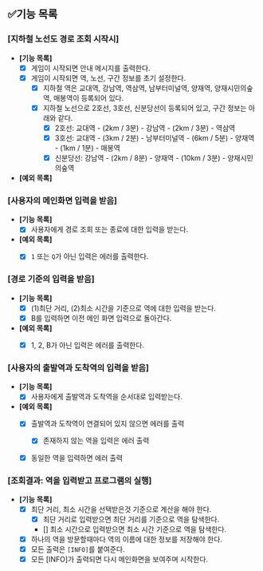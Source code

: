 ## ✅기능 목록

### [지하철 노선도 경로 조회 시작시]

- **[기능 목록]**
    - [x] 게임이 시작되면 안내 메시지를 출력한다.
    - [X] 게임이 시작되면 역, 노선, 구간 정보를 초기 설정한다.
        - [X] 지하철 역은 교대역, 강남역, 역삼역, 남부터미널역, 양재역, 양재시민의숲역, 매봉역이
          등록되어 있다.
        - [X] 지하철 노선으로 2호선, 3호선, 신분당선이 등록되어 있고, 구간 정보는 아래와 같다.
            - [X] 2호선: 교대역 - (2km / 3분) - 강남역 - (2km / 3분) - 역삼역
            - [X] 3호선: 교대역 - (3km / 2분) - 남부터미널역 - (6km / 5분) - 양재역 - (1km / 1분) - 매봉역
            - [X] 신분당선: 강남역 - (2km / 8분) - 양재역 - (10km / 3분) - 양재시민의숲역
- **[예외 목록]**



### [사용자의 메인화면 입력을 받음]

- **[기능 목록]**
    - [X] 사용자에게 경로 조회 또는 종료에 대한 입력을 받는다.

- **[예외 목록]**
    - [X] `1` 또는 `Q`가 아닌 입력은 에러를 출력한다.



### [경로 기준의 입력을 받음]

- **[기능 목록]**
    - [X] (1)최단 거리, (2)최소 시간을 기준으로 역에 대한 입력을 받는다.
    - [X] B를 입력하면 이전 메인 화면 입력으로 돌아간다.

- **[예외 목록]**
    - [X] 1, 2, B가 아닌 입력은 에러를 출력한다.



### [사용자의 출발역과 도착역의 입력을 받음]

- **[기능 목록]**
    - [x] 사용자에게 출발역과 도착역을 순서대로 입력받는다.

- **[예외 목록]**
    - [X] 출발역과 도착역이 연결되어 있지 않으면 에러를 출력
        - [x] 존재하지 않는 역을 입력은 에러 출력
    - [x] 동일한 역을 입력하면 에러 출력


### [조회결과: 역을 입력받고 프로그램의 실행]
- **[기능 목록]**
  - [x] 최단 거리, 최소 시간을 선택받은것 기준으로 계산을 해야 한다.
    - [X] 최단 거리로 입력받으면 최단 거리를 기준으로 역을 탐색한다.
    - [] 최소 시간으로 입력받으면 최소 시간 기준으로 역을 탐색한다.
  - [X] 하나의 역을 방문할때마다 역의 이름에 대한 정보를 저장해야 한다. 
  - [X] 모든 출력은 `[INFO]`를 붙여준다.
  - [x] 모든 [INFO]가 출력되면 다시 메인화면을 보여주며 시작한다.